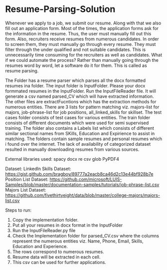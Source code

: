 # Resume-Parsing-Solution
Whenever we apply to a job, we submit our resume. Along with that we also fill out an application form. Most of the times, the application forms ask for the information in the resume. Thus, the user must manually fill out this form. Also, recruiters receive resumes from numerous candidates. In order to screen them, they must manually go through every resume. They must filter through the under qualified and not suitable candidates. This is unnecessarily time consuming for the recruiters as well as candidates. What if we could automate the process? Rather than manually going through the resumes word by word, let a software do it for them. This is called as resume parsing.

The Folder has a resume parser which parses all the docx formatted resumes ina  folder. The input folder is InputFolder. Please your docx formmated resumes in the InputFolder. Run the InputFileReader file. It will generate a csv named parsed_CV which will have extracted information.
The other files are extractFucntions which has the extraction methods for numerous entities.
There are 3 lists for pattern matching viz. majors-list for majors, job-phrase-list for job positions, all_linked_skills for skillset. The test cases folder consists of test cases for various entities.
The train folder consists of different documents which were used for semi supervised training. The folder also contains a Labels list which consists of different similar sectional names from SKills, Education and Expirience to assist in matching.
The folders contain sample resumes and personal resumes which i found over the internet. The lack of availability of categorized dataset resulted in manually downloading resumes from various sources.

External libraries used:
spacy
docx
re
csv
glob
PyPDF4

Dataset:
LinkedIn Skills Dataset: https://gist.github.com/bragboy/89777a2eacb8ca46d2c13e44bf928b7e
Position List Dataset: https://github.com/microsoft/LUIS-Samples/blob/master/documentation-samples/tutorials/job-phrase-list.csv
Majors List Dataset: https://github.com/fivethirtyeight/data/blob/master/college-majors/majors-list.csv

Steps to run:
1. Copy the implementation folder.
2. Put all your resumes in docx format in the InputFolder
3. Run the InputFileReader.py file
4. Check the Implementation folder for parsed_CV.csv where the columns represent the numerous entities viz. Name, Phone, Email, Skills, Education and Experience.
5. The rows correspond to numerous resumes.
6. Resume data will be extracted in each cell.
7. This csv can be used for further applications.
